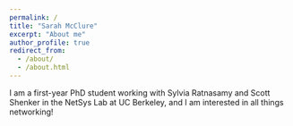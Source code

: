```yaml
---
permalink: /
title: "Sarah McClure"
excerpt: "About me"
author_profile: true
redirect_from: 
  - /about/
  - /about.html
---
```


I am a first-year PhD student working with Sylvia Ratnasamy and Scott Shenker in the NetSys Lab at UC Berkeley, and I am interested in all things networking!